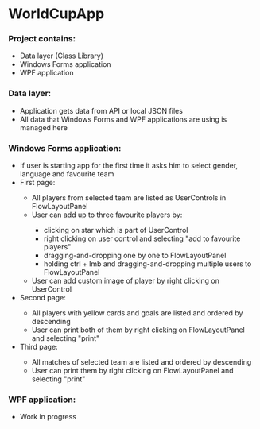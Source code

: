 # WorldCupApp
<h3>Project contains:</h3>
<ul>
  <li>Data layer (Class Library)</li>
  <li>Windows Forms application</li>
  <li>WPF application</li>
</ul>
<h3>Data layer:</h3>
<ul>   
  <li>Application gets data from API or local JSON files</li>
  <li>All data that Windows Forms and WPF applications are using is managed here 
</ul>
<h3>Windows Forms application:</h3>
<ul>   
  <li>If user is starting app for the first time it asks him to select gender, language and favourite team</li>
  <li>First page:</li>
  <ul>
    <li>All players from selected team are listed as UserControls in FlowLayoutPanel</li>
    <li>User can add up to three favourite players by:</li> 
    <ul>
      <li>clicking on star which is part of UserControl</li>
      <li>right clicking on user control and selecting "add to favourite players"</li>
      <li>dragging-and-dropping one by one to FlowLayoutPanel</li>
      <li>holding ctrl + lmb and dragging-and-dropping multiple users to FlowLayoutPanel</li>
    </ul>
    <li>User can add custom image of player by right clicking on UserControl</li>
  </ul>
  <li>Second page:</li>
  <ul>
    <li>All players with yellow cards and goals are listed and ordered by descending</li>
    <li>User can print both of them by right clicking on FlowLayoutPanel and selecting "print"</li>
  </ul>
  <li>Third page:</li>
  <ul>
    <li>All matches of selected team are listed and ordered by descending</li>
    <li>User can print them by right clicking on FlowLayoutPanel and selecting "print"</li>
  </ul>
</ul>
<h3>WPF application:</h3>
<ul>   
  <li>Work in progress</li>
</ul>
